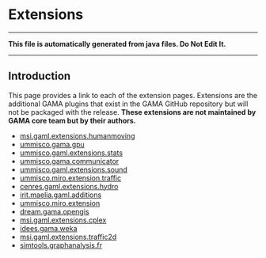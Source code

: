 # Extensions
----
**This file is automatically generated from java files. Do Not Edit It.**

----

## Introduction
This page provides a link to each of the extension pages. Extensions are the additional GAMA plugins that exist in the GAMA GitHub repository but will not be packaged with the release. **These extensions are not maintained by GAMA core team but by their authors.**
* [msi.gaml.extensions.humanmoving](G__Extension_msi.gaml.extensions.humanmoving)
* [ummisco.gama.gpu](G__Extension_ummisco.gama.gpu)
* [ummisco.gaml.extensions.stats](G__Extension_ummisco.gaml.extensions.stats)
* [ummisco.gama.communicator](G__Extension_ummisco.gama.communicator)
* [ummisco.gaml.extensions.sound](G__Extension_ummisco.gaml.extensions.sound)
* [ummisco.miro.extension.traffic](G__Extension_ummisco.miro.extension.traffic)
* [cenres.gaml.extensions.hydro](G__Extension_cenres.gaml.extensions.hydro)
* [irit.maelia.gaml.additions](G__Extension_irit.maelia.gaml.additions)
* [ummisco.miro.extension](G__Extension_ummisco.miro.extension)
* [dream.gama.opengis](G__Extension_dream.gama.opengis)
* [msi.gaml.extensions.cplex](G__Extension_msi.gaml.extensions.cplex)
* [idees.gama.weka](G__Extension_idees.gama.weka)
* [msi.gaml.extensions.traffic2d](G__Extension_msi.gaml.extensions.traffic2d)
* [simtools.graphanalysis.fr](G__Extension_simtools.graphanalysis.fr)
